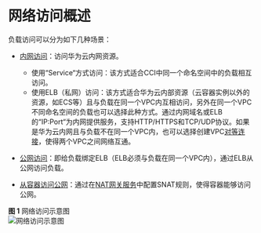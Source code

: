 # 网络访问概述<a name="cci_01_0061"></a>

负载访问可以分为如下几种场景：

-   [内网访问](内网访问.md)：访问华为云内网资源。
    -   使用“Service“方式访问：该方式适合CCI中同一个命名空间中的负载相互访问。
    -   使用ELB（私网）访问：该方式适合华为云内部资源（云容器实例以外的资源，如ECS等）且与负载在同一个VPC内互相访问，另外在同一个VPC不同命名空间的负载也可以选择此种方式。通过内网域名或ELB的“IP:Port“为内网提供服务，支持HTTP/HTTPS和TCP/UDP协议。如果是华为云内网且与负载不在同一个VPC内，也可以选择创建VPC[对等连接](https://support.huaweicloud.com/usermanual-vpc/zh-cn_topic_0046655036.html)，使得两个VPC之间网络互通。

-   [公网访问](公网访问.md)：即给负载绑定ELB（ELB必须与负载在同一个VPC内），通过ELB从公网访问负载。
-   [从容器访问公网](从容器访问公网.md)：通过在[NAT网关服务](https://www.huaweicloud.com/product/nat.html)中配置SNAT规则，使得容器能够访问公网。

**图 1**  网络访问示意图<a name="fig792952218290"></a>  
![](figures/网络访问示意图.png "网络访问示意图")

